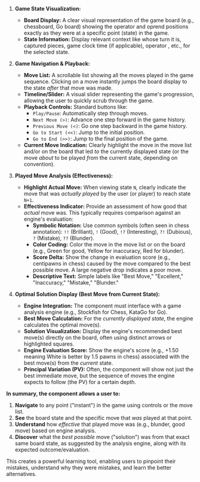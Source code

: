 

1.  **Game State Visualization:**
    *   **Board Display:** A clear visual representation of the game board (e.g., chessboard, Go board) showing the operator and oprend positions exactly as they were at a specific point (state) in the game.
    *   **State Information:** Display relevant context like whose turn it is, captured pieces, game clock time (if applicable), operator , etc., for the selected state.

2.  **Game Navigation & Playback:**
    *   **Move List:** A scrollable list showing all the moves played in the game sequence. Clicking on a move instantly jumps the board display to the state *after* that move was made.
    *   **Timeline/Slider:** A visual slider representing the game's progression, allowing the user to quickly scrub through the game.
    *   **Playback Controls:** Standard buttons like:
        *   `Play/Pause`: Automatically step through moves.
        *   `Next Move (>)`: Advance one step forward in the game history.
        *   `Previous Move (<)`: Go one step backward in the game history.
        *   `Go to Start (<<)`: Jump to the initial position.
        *   `Go to End (>>)`: Jump to the final position of the game.
    *   **Current Move Indication:** Clearly highlight the move in the move list and/or on the board that led *to* the currently displayed state (or the move *about* to be played *from* the current state, depending on convention).

3.  **Played Move Analysis (Effectiveness):**
    *   **Highlight Actual Move:** When viewing state `N`, clearly indicate the move that was *actually played* by the user (or player) to reach state `N+1`.
    *   **Effectiveness Indicator:** Provide an assessment of how good that *actual* move was. This typically requires comparison against an engine's evaluation:
        *   **Symbolic Notation:** Use common symbols (often seen in chess annotation): `!!` (Brilliant), `!` (Good), `!?` (Interesting), `?!` (Dubious), `?` (Mistake), `??` (Blunder).
        *   **Color Coding:** Color the move in the move list or on the board (e.g., Green for good, Yellow for inaccuracy, Red for blunder).
        *   **Score Delta:** Show the change in evaluation score (e.g., centipawns in chess) caused by the move compared to the best possible move. A large negative drop indicates a poor move.
        *   **Descriptive Text:** Simple labels like "Best Move," "Excellent," "Inaccuracy," "Mistake," "Blunder."

4.  **Optimal Solution Display (Best Move from Current State):**
    *   **Engine Integration:** The component must interface with a game analysis engine (e.g., Stockfish for Chess, KataGo for Go).
    *   **Best Move Calculation:** For the *currently displayed state*, the engine calculates the optimal move(s).
    *   **Solution Visualization:** Display the engine's recommended best move(s) directly on the board, often using distinct arrows or highlighted squares.
    *   **Engine Evaluation Score:** Show the engine's score (e.g., +1.50 meaning White is better by 1.5 pawns in chess) associated with the best move(s) from the *current* state.
    *   **Principal Variation (PV):** Often, the component will show not just the best immediate move, but the sequence of moves the engine expects to follow (the PV) for a certain depth.

**In summary, the component allows a user to:**

1.  **Navigate** to any point ("instant") in the game using controls or the move list.
2.  **See** the board state and the specific move that *was* played at that point.
3.  **Understand** how *effective* that played move was (e.g., blunder, good move) based on engine analysis.
4.  **Discover** what the *best possible* move ("solution") was from that exact same board state, as suggested by the analysis engine, along with its expected outcome/evaluation.

This creates a powerful learning tool, enabling users to pinpoint their mistakes, understand why they were mistakes, and learn the better alternatives.
